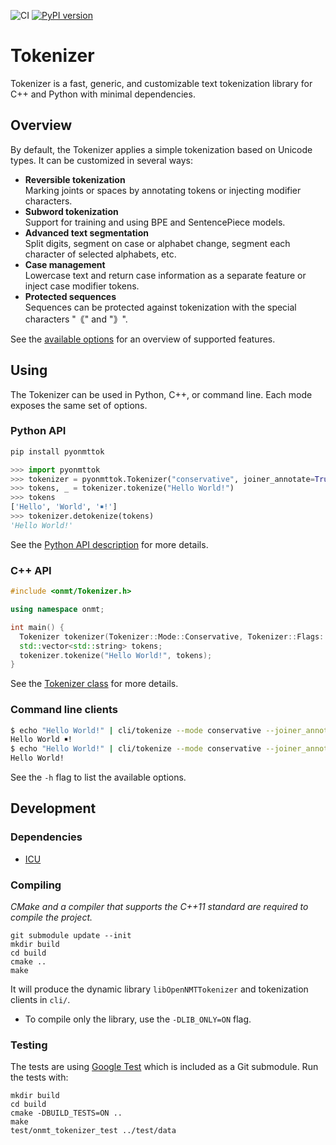 ![CI](https://github.com/OpenNMT/Tokenizer/workflows/CI/badge.svg) [![PyPI version](https://badge.fury.io/py/pyonmttok.svg)](https://badge.fury.io/py/pyonmttok)

# Tokenizer

Tokenizer is a fast, generic, and customizable text tokenization library for C++ and Python with minimal dependencies.

## Overview

By default, the Tokenizer applies a simple tokenization based on Unicode types. It can be customized in several ways:

* **Reversible tokenization**<br/>Marking joints or spaces by annotating tokens or injecting modifier characters.
* **Subword tokenization**<br/>Support for training and using BPE and SentencePiece models.
* **Advanced text segmentation**<br/>Split digits, segment on case or alphabet change, segment each character of selected alphabets, etc.
* **Case management**<br/>Lowercase text and return case information as a separate feature or inject case modifier tokens.
* **Protected sequences**<br/>Sequences can be protected against tokenization with the special characters "｟" and "｠".

See the [available options](docs/options.md) for an overview of supported features.

## Using

The Tokenizer can be used in Python, C++, or command line. Each mode exposes the same set of options.

### Python API

```bash
pip install pyonmttok
```

```python
>>> import pyonmttok
>>> tokenizer = pyonmttok.Tokenizer("conservative", joiner_annotate=True)
>>> tokens, _ = tokenizer.tokenize("Hello World!")
>>> tokens
['Hello', 'World', '￭!']
>>> tokenizer.detokenize(tokens)
'Hello World!'
```

See the [Python API description](bindings/python) for more details.

### C++ API

```cpp
#include <onmt/Tokenizer.h>

using namespace onmt;

int main() {
  Tokenizer tokenizer(Tokenizer::Mode::Conservative, Tokenizer::Flags::JoinerAnnotate);
  std::vector<std::string> tokens;
  tokenizer.tokenize("Hello World!", tokens);
}
```

See the [Tokenizer class](include/onmt/Tokenizer.h) for more details.

### Command line clients

```bash
$ echo "Hello World!" | cli/tokenize --mode conservative --joiner_annotate
Hello World ￭!
$ echo "Hello World!" | cli/tokenize --mode conservative --joiner_annotate | cli/detokenize
Hello World!
```

See the `-h` flag to list the available options.

## Development

### Dependencies

* [ICU](http://site.icu-project.org/)

### Compiling

*CMake and a compiler that supports the C++11 standard are required to compile the project.*

```
git submodule update --init
mkdir build
cd build
cmake ..
make
```

It will produce the dynamic library `libOpenNMTTokenizer` and tokenization clients in `cli/`.

* To compile only the library, use the `-DLIB_ONLY=ON` flag.

### Testing

The tests are using [Google Test](https://github.com/google/googletest) which is included as a Git submodule. Run the tests with:

```
mkdir build
cd build
cmake -DBUILD_TESTS=ON ..
make
test/onmt_tokenizer_test ../test/data
```
